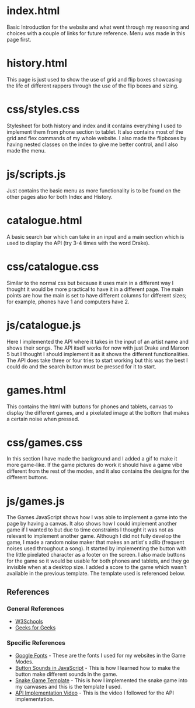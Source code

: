 # index.html
Basic Introduction for the website and what went through my reasoning and choices with a couple of links for future reference. Menu was made in this page first.

# history.html
This page is just used to show the use of grid and flip boxes showcasing the life of different rappers through the use of the flip boxes and sizing.

# css/styles.css
Stylesheet for both history and index and it contains everything I used to implement them from phone section to tablet. It also contains most of the grid and flex commands of my whole website. I also made the flipboxes by having nested classes on the index to give me better control, and I also made the menu.

# js/scripts.js
Just contains the basic menu as more functionality is to be found on the other pages also for both Index and History.

# catalogue.html
A basic search bar which can take in an input and a main section which is used to display the API (try 3-4 times with the word Drake).

# css/catalogue.css
Similar to the normal css but because it uses main in a different way I thought it would be more practical to have it in a different page. The main points are how the main is set to have different columns for different sizes; for example, phones have 1 and computers have 2.

# js/catalogue.js
Here I implemented the API where it takes in the input of an artist name and shows their songs. The API itself works for now with just Drake and Maroon 5 but I thought I should implement it as it shows the different functionalities. The API does take three or four tries to start working but this was the best I could do and the search button must be pressed for it to start.

# games.html
This contains the html with buttons for phones and tablets, canvas to display the different games, and a pixelated image at the bottom that makes a certain noise when pressed.

# css/games.css
In this section I have made the background and I added a gif to make it more game-like. If the game pictures do work it should have a game vibe different from the rest of the modes, and it also contains the designs for the different buttons.

# js/games.js
The Games JavaScript shows how I was able to implement a game into the page by having a canvas. It also shows how I could implement another game if I wanted to but due to time constraints I thought it was not as relevant to implement another game. Although I did not fully develop the game, I made a random noise maker that makes an artist's adlib (frequent noises used throughout a song). It started by implementing the button with the little pixelated character as a footer on the screen. I also made buttons for the game so it would be usable for both phones and tablets, and they go invisible when at a desktop size. I added a score to the game which wasn't available in the previous template. The template used is referenced below.

## References

### General References
- [W3Schools](https://www.w3schools.com/)
- [Geeks for Geeks](https://www.geeksforgeeks.org/)

### Specific References
- [Google Fonts](https://fonts.google.com/selection/embed) - These are the fonts I used for my websites in the Game Modes.
- [Button Sounds in JavaScript](https://dev.to/shantanu_jana/how-to-play-sound-on-button-click-in-javascript-3m48) - This is how I learned how to make the button make different sounds in the game.
- [Snake Game Template](https://gist.github.com/straker/ff00b4b49669ad3dec890306d348adc4) - This is how I implemented the snake game into my canvases and this is the template I used.
- [API Implementation Video](https://www.youtube.com/watch?v=FM6uiKhm3Z4) - This is the video I followed for the API implementation.
